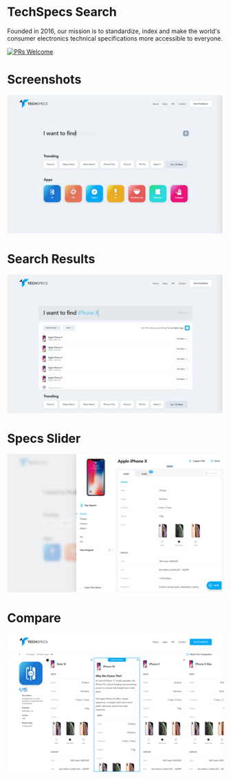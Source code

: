 # TechSpecs Search
Founded in 2016, our mission is to standardize, index and make the world's consumer electronics technical specifications more accessible to everyone.


[![PRs Welcome](https://img.shields.io/badge/PRs-welcome-brightgreen.svg?style=flat-square)](http://makeapullrequest.com)

# Screenshots
![Alt text](https://github.com/techspecs/search/blob/staging/Images/1.00%20Homepage.png "Optional Title")

# Search Results
![Alt text](https://github.com/techspecs/search/blob/staging/Images/1.02%20Search%20-%20Typed.png "Optional Title")

# Specs Slider
![Alt text](https://github.com/techspecs/search/blob/staging/Images/2.00%20Specs%20Slider%402x.png "Optional Title")

# Compare
![Alt text](https://github.com/techspecs/search/blob/staging/Images/3.10%20Apps%20-%20Versus%20-%20VS%402x.png "Optional Title")



